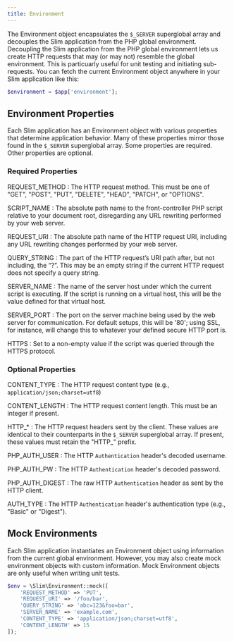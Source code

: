 ```yaml
---
title: Environment
---
```


The Environment object encapsulates the `$_SERVER` superglobal array and decouples the Slim application from the PHP global environment. Decoupling the Slim application from the PHP global environment lets us create HTTP requests that may (or may not) resemble the global environment. This is particuarly useful for unit testing and initiating sub-requests. You can fetch the current Environment object anywhere in your Slim application like this:

```php
$environment = $app['environment'];
```

## Environment Properties

Each Slim application has an Environment object with various properties that determine application behavior. Many of these properties mirror those found in the `$_SERVER` superglobal array. Some properties are required. Other properties are optional.

### Required Properties

REQUEST_METHOD
:   The HTTP request method. This must be one of "GET", "POST", "PUT", "DELETE", "HEAD", "PATCH", or "OPTIONS".

SCRIPT_NAME
:   The absolute path name to the front-controller PHP script relative to your document root, disregarding any URL rewriting performed by your web server.

REQUEST_URI
:   The absolute path name of the HTTP request URI, including any URL rewriting changes performed by your web server.

QUERY_STRING
:   The part of the HTTP request’s URI path after, but not including, the “?”. This may be an empty string if the current HTTP request does not specify a query string.

SERVER_NAME
:   The name of the server host under which the current script is executing. If the script is running on a virtual host, this will be the value defined for that virtual host.

SERVER_PORT
:   The port on the server machine being used by the web server for communication. For default setups, this will be '80'; using SSL, for instance, will change this to whatever your defined secure HTTP port is.

HTTPS
:   Set to a non-empty value if the script was queried through the HTTPS protocol.

### Optional Properties

CONTENT_TYPE
:   The HTTP request content type (e.g., `application/json;charset=utf8`)

CONTENT_LENGTH
:   The HTTP request content length. This must be an integer if present.

HTTP_*
:   The HTTP request headers sent by the client. These values are identical to their counterparts in the `$_SERVER` superglobal array. If present, these values must retain the "HTTP_" prefix.

PHP_AUTH_USER
:   The HTTP `Authentication` header's decoded username.

PHP_AUTH_PW
:   The HTTP `Authentication` header's decoded password.

PHP_AUTH_DIGEST
:   The raw HTTP `Authentication` header as sent by the HTTP client.

AUTH_TYPE
:   The HTTP `Authentication` header's authentication type (e.g., "Basic" or "Digest").

## Mock Environments

Each Slim application instantiates an Environment object using information from the current global environment. However, you may also create mock environment objects with custom information. Mock Environment objects are only useful when writing unit tests.

```php
$env = \Slim\Environment::mock([
    'REQUEST_METHOD' => 'PUT',
    'REQUEST_URI' => '/foo/bar',
    'QUERY_STRING' => 'abc=123&foo=bar',
    'SERVER_NAME' => 'example.com',
    'CONTENT_TYPE' => 'application/json;charset=utf8',
    'CONTENT_LENGTH' => 15
]);
```
